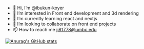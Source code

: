 - 👋 Hi, I’m @ibukun-koyer
- 👀 I’m interested in Front end development and 3d rendering
- 🌱 I’m currently learning react and nextjs
- 💞️ I’m looking to collaborate on front end projects
- 📫 How to reach me ji81778@umbc.edu
<!---
ibukun-koyer/ibukun-koyer is a ✨ special ✨ repository because its `README.md` (this file) appears on your GitHub profile.
You can click the Preview link to take a look at your changes.
--->
[![Anurag's GitHub stats](https://github-readme-stats.vercel.app/api?username=ibukun-koyer)](https://github.com/anuraghazra/github-readme-stats)
